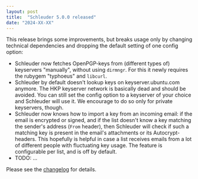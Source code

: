 ```yaml
---
layout: post
title:  "Schleuder 5.0.0 released"
date: "2024-XX-XX"
---
```


This release brings some improvements, but breaks usage only by changing technical dependencies and dropping the default setting of one config option:
* Schleuder now fetches OpenPGP-keys from (different types of) keyservers "manually", without using `dirmngr`. For this it newly requires the rubygem "typhoeus" and `libcurl`.
* Schleuder by default doesn't lookup keys on keyserver.ubuntu.com anymore. The HKP keyserver network is basically dead and should be avoided. You can still set the config option to a keyserver of your choice and Schleuder will use it. We encourage to do so only for private keyservers, though.
* Schleuder now knows how to import a key from an incoming email: if the email is encrypted or signed, and if the list doesn't know a key matching the sender's address (`From` header), then Schleuder will check if such a matching key is present in the email's attachments or its Autocrypt-headers. This hopefully is helpful in case a list receives emails from a lot of different people with fluctuating key usage. The feature is configurable per list, and is off by default.
* TODO: ...

Please see the [changelog](https://0xacab.org/schleuder/schleuder/blob/main/CHANGELOG.md#500-2024-XX-XX) for details.
